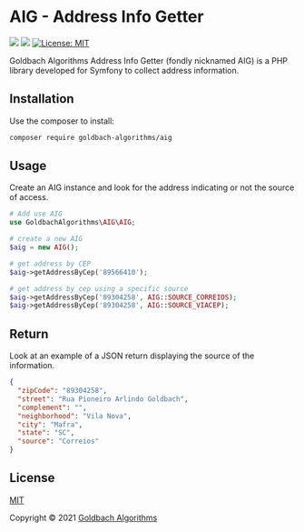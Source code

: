 # AIG - Address Info Getter

[<img src="https://badgen.net/badge/Powered%20by/Goldbach/yellow" />](https://github.com/Goldbach07/)
[<img src="https://badgen.net/badge/Developed%20for/Symfony/black" />](https://symfony.com/)
[![License: MIT](https://img.shields.io/badge/License-MIT-yellow.svg)](https://opensource.org/licenses/MIT)

Goldbach Algorithms Address Info Getter (fondly nicknamed AIG) is a PHP library developed for Symfony to collect address information.

## Installation

Use the composer to install:

```bash
composer require goldbach-algorithms/aig
```

## Usage
Create an AIG instance and look for the address indicating or not the source of access.

```php
# Add use AIG
use GoldbachAlgorithms\AIG\AIG;

# create a new AIG
$aig = new AIG();

# get address by CEP
$aig->getAddressByCep('89566410');

# get address by cep using a specific source
$aig->getAddressByCep('89304258', AIG::SOURCE_CORREIOS);
$aig->getAddressByCep('89304258', AIG::SOURCE_VIACEP);
```
## Return
Look at an example of a JSON return displaying the source of the information.
```JSON
{
  "zipCode": "89304258",
  "street": "Rua Pioneiro Arlindo Goldbach",
  "complement": "",
  "neighborhood": "Vila Nova",
  "city": "Mafra",
  "state": "SC",
  "source": "Correios"
}
```

## License
[MIT](https://choosealicense.com/licenses/mit/)

Copyright © 2021 [Goldbach Algorithms](https://github.com/GoldbachAlgorithms/Mask/blob/main/LICENSE)
